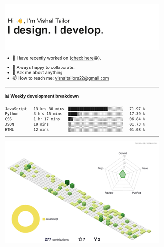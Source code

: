 ![Hi, I'm Vishal Tailor. I design. I develop.](https://github.com/vishaltailors/vishaltailors/blob/main/header.png?raw=true)

- 🔭 I have recently worked on ([check here](https://vishaltailor.com)😁).
<!-- - 🎦 Currently watching: JavaScript: The Hard Parts By Will Sentance. -->
- 👯 Always happy to collaborate.
- 💬 Ask me about anything
- 📫 How to reach me: <a href="mailto:vishaltailors22@gmail.com">vishaltailors22@gmail.com</a>

<hr /> 
<h4>📊 Weekly development breakdown</h4>
<!--START_SECTION:waka-->

```txt
JavaScript   13 hrs 30 mins  ██████████████████░░░░░░░   71.97 %
Python       3 hrs 15 mins   ████▒░░░░░░░░░░░░░░░░░░░░   17.39 %
CSS          1 hr 17 mins    █▓░░░░░░░░░░░░░░░░░░░░░░░   06.84 %
JSON         19 mins         ▒░░░░░░░░░░░░░░░░░░░░░░░░   01.73 %
HTML         12 mins         ▒░░░░░░░░░░░░░░░░░░░░░░░░   01.08 %
```

<!--END_SECTION:waka-->
<hr /> 

![](./profile-3d-contrib/profile-green-animate.svg)
